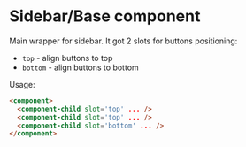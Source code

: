 # Sidebar/Base component

Main wrapper for sidebar. It got 2 slots for buttons positioning:

- `top` - align buttons to top
- `bottom` - align buttons to bottom

Usage:

```html
<component>
  <component-child slot='top' ... />
  <component-child slot='top' ... />
  <component-child slot='bottom' ... />
</component>
```